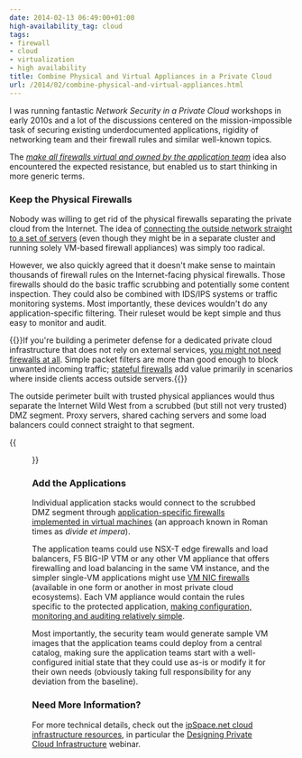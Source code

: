 ```yaml
---
date: 2014-02-13 06:49:00+01:00
high-availability_tag: cloud
tags:
- firewall
- cloud
- virtualization
- high availability
title: Combine Physical and Virtual Appliances in a Private Cloud
url: /2014/02/combine-physical-and-virtual-appliances.html
---
```

I was running fantastic *Network Security in a Private Cloud* workshops in early 2010s and a lot of the discussions centered on the mission-impossible task of securing existing underdocumented applications, rigidity of networking team and their firewall rules and similar well-known topics.

The [*make all firewalls virtual and owned by the application team*](http://blog.ipspace.net/2013/11/typical-enterprise-application.html) idea also encountered the expected resistance, but enabled us to start thinking in more generic terms.
<!--more-->
### Keep the Physical Firewalls

Nobody was willing to get rid of the physical firewalls separating the private cloud from the Internet. The idea of [connecting the outside network straight to a set of servers](http://blog.ipspace.net/2013/07/cloud-as-appliance-design.html) (even though they might be in a separate cluster and running solely VM-based firewall appliances) was simply too radical.

However, we also quickly agreed that it doesn't make sense to maintain thousands of firewall rules on the Internet-facing physical firewalls. Those firewalls should do the basic traffic scrubbing and potentially some content inspection. They could also be combined with IDS/IPS systems or traffic monitoring systems. Most importantly, these devices wouldn't do any application-specific filtering. Their ruleset would be kept simple and thus easy to monitor and audit.

{{<note>}}If you're building a perimeter defense for a dedicated private cloud infrastructure that does not rely on external services, [you might not need firewalls at all](http://blog.ipspace.net/2010/08/i-dont-need-no-stinking-firewall-or-do.html). Simple packet filters are more than good enough to block unwanted incoming traffic; [stateful firewalls](http://blog.ipspace.net/2013/03/the-spectrum-of-firewall-statefulness.html) add value primarily in scenarios where inside clients access outside servers.{{</note>}}

The outside perimeter built with trusted physical appliances would thus separate the Internet Wild West from a scrubbed (but still not very trusted) DMZ segment. Proxy servers, shared caching servers and some load balancers could connect straight to that segment.

{{<figure src="/2014/02/s1600-2Level_FW.png" caption="Multi-level firewalling">}}

### Add the Applications

Individual application stacks would connect to the scrubbed DMZ segment through [application-specific firewalls implemented in virtual machines](http://blog.ipspace.net/2013/05/simplify-your-disaster-recovery-with.html) (an approach known in Roman times as *divide* *et impera*).

The application teams could use NSX-T edge firewalls and load balancers, F5 BIG-IP VTM or any other VM appliance that offers firewalling and load balancing in the same VM instance, and the simpler single-VM applications might use [VM NIC firewalls](http://blog.ipspace.net/2012/11/virtual-firewall-taxonomy.html) (available in one form or another in most private cloud ecosystems). Each VM appliance would contain the rules specific to the protected application, [making configuration, monitoring and auditing relatively simple](http://blog.ipspace.net/2013/12/omg-who-will-manage-all-those-virtual.html).

Most importantly, the security team would generate sample VM images that the application teams could deploy from a central catalog, making sure the application teams start with a well-configured initial state that they could use as-is or modify it for their own needs (obviously taking full responsibility for any deviation from the baseline).

### Need More Information?

For more technical details, check out the [ipSpace.net cloud infrastructure resources](http://www.ipspace.net/Cloud), in particular the [Designing Private Cloud Infrastructure](http://www.ipspace.net/BCloud) webinar.
